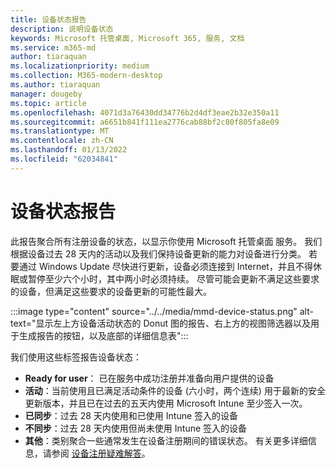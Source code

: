 ```yaml
---
title: 设备状态报告
description: 说明设备状态
keywords: Microsoft 托管桌面, Microsoft 365, 服务, 文档
ms.service: m365-md
author: tiaraquan
ms.localizationpriority: medium
ms.collection: M365-modern-desktop
ms.author: tiaraquan
manager: dougeby
ms.topic: article
ms.openlocfilehash: 4071d3a76430dd34776b2d4df3eae2b32e350a11
ms.sourcegitcommit: a6651b841f111ea2776cab88bf2c80f805fa8e09
ms.translationtype: MT
ms.contentlocale: zh-CN
ms.lasthandoff: 01/13/2022
ms.locfileid: "62034841"
---
```

# <a name="device-status-report"></a>设备状态报告

此报告聚合所有注册设备的状态，以显示你使用 Microsoft 托管桌面 服务。 我们根据设备过去 28 天内的活动以及我们保持设备更新的能力对设备进行分类。 若要通过 Windows Update 尽快进行更新，设备必须连接到 Internet，并且不得休眠或暂停至少六个小时，其中两小时必须持续。 尽管可能会更新不满足这些要求的设备，但满足这些要求的设备更新的可能性最大。

:::image type="content" source="../../media/mmd-device-status.png" alt-text="显示左上方设备活动状态的 Donut 图的报告、右上方的视图筛选器以及用于生成报告的按钮，以及底部的详细信息表":::

我们使用这些标签报告设备状态： 

- **Ready for user**： 已在服务中成功注册并准备向用户提供的设备 
- **活动**：当前使用且已满足活动条件的设备 (六小时，两个连续) 用于最新的安全更新版本，并且已在过去的五天内使用 Microsoft Intune 至少签入一次。 
- **已同步**：过去 28 天内使用和已使用 Intune 签入的设备 
- **不同步**：过去 28 天内使用但尚未使用 Intune 签入的设备 
- **其他**：类别聚合一些通常发生在设备注册期间的错误状态。 有关更多详细信息，请参阅 [设备注册疑难解答](../get-started/register-devices-self.md#troubleshooting-device-registration)。